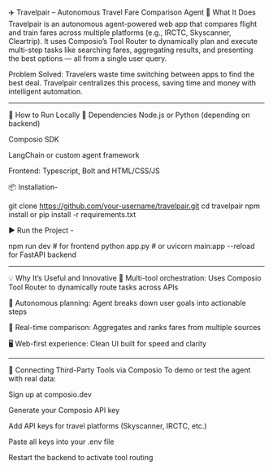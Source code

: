 ✈️ Travelpair – Autonomous Travel Fare Comparison Agent
🧠 What It Does
Travelpair is an autonomous agent-powered web app that compares flight and train fares across multiple platforms (e.g., IRCTC, Skyscanner, Cleartrip). It uses Composio’s Tool Router to dynamically plan and execute multi-step tasks like searching fares, aggregating results, and presenting the best options — all from a single user query.

Problem Solved: Travelers waste time switching between apps to find the best deal. Travelpair centralizes this process, saving time and money with intelligent automation.

---

🚀 How to Run Locally
🔧 Dependencies
Node.js or Python (depending on backend)

Composio SDK

LangChain or custom agent framework

Frontend: Typescript, Bolt and HTML/CSS/JS

📦 Installation-

git clone https://github.com/your-username/travelpair.git
cd travelpair
npm install or pip install -r requirements.txt

▶️ Run the Project -

npm run dev     # for frontend
python app.py   # or uvicorn main:app --reload for FastAPI backend

---

💡 Why It’s Useful and Innovative
🔄 Multi-tool orchestration: Uses Composio Tool Router to dynamically route tasks across APIs

🧠 Autonomous planning: Agent breaks down user goals into actionable steps

🧭 Real-time comparison: Aggregates and ranks fares from multiple sources

🖥️ Web-first experience: Clean UI built for speed and clarity

---

🔌 Connecting Third-Party Tools via Composio
To demo or test the agent with real data:

Sign up at composio.dev

Generate your Composio API key

Add API keys for travel platforms (Skyscanner, IRCTC, etc.)

Paste all keys into your .env file

Restart the backend to activate tool routing
